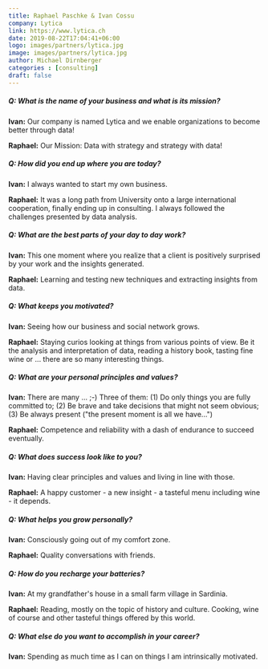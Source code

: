 ```yaml
---
title: Raphael Paschke & Ivan Cossu 
company: Lytica
link: https://www.lytica.ch
date: 2019-08-22T17:04:41+06:00
logo: images/partners/lytica.jpg
image: images/partners/lytica.jpg
author: Michael Dirnberger
categories : [consulting]
draft: false
---
```


##### Q: What is the name of your business and what is its mission?

**Ivan:** Our company is named Lytica and we enable organizations to become better through data!

**Raphael:** Our Mission: Data with strategy and strategy with data!

##### Q: How did you end up where you are today?

**Ivan:** I always wanted to start my own business.

**Raphael:** It was a long path from University onto a large international cooperation, finally ending up in consulting. I always followed the challenges presented by data analysis.

##### Q: What are the best parts of your day to day work?

**Ivan:** This one moment where you realize that a client is positively surprised by your work and the insights generated.

**Raphael:** Learning and testing new techniques and extracting insights from data.

##### Q: What keeps you motivated?

**Ivan:** Seeing how our business and social network grows.

**Raphael:** Staying curios looking at things from various points of view. Be it the analysis and interpretation of data, reading a history book, tasting fine wine or ... there are so many interesting things.

##### Q: What are your personal principles and values?

**Ivan:** There are many ... ;-) Three of them: (1) Do only things you are fully committed to; (2) Be brave and take decisions that might not seem obvious; (3) Be always present ("the present moment is all we have...")

**Raphael:** Competence and reliability with a dash of endurance to succeed eventually.

##### Q: What does success look like to you?

**Ivan:** Having clear principles and values and living in line with those.

**Raphael:** A happy customer - a new insight - a tasteful menu including wine - it depends.

##### Q: What helps you grow personally?

**Ivan:** Consciously going out of my comfort zone.

**Raphael:** Quality conversations with friends.

##### Q: How do you recharge your batteries?

**Ivan:** At my grandfather's house in a small farm village in Sardinia.

**Raphael:** Reading, mostly on the topic of history and culture. Cooking, wine of course and other tasteful things offered by this world.

##### Q: What else do you want to accomplish in your career?

**Ivan:** Spending as much time as I can on things I am intrinsically motivated.
